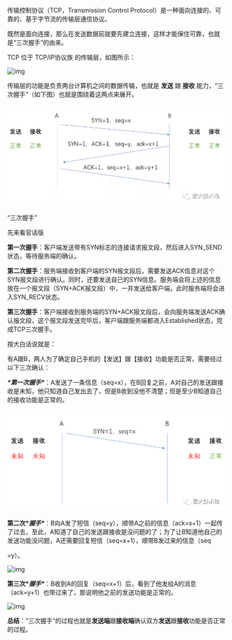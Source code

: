 传输控制协议（TCP，Transmission Control Protocol）是一种面向连接的、可靠的、基于字节流的传输层通信协议。

既然是面向连接，那么在发送数据前就要先建立连接，这样才能保住可靠，也就是“三次握手”的由来。



TCP 位于 TCP/IP协议族 的传输层，如图所示：

![img](https://mmbiz.qpic.cn/mmbiz_png/FSqlFr4AZkyw8eEQkibtPme7iaoL8zibUrwibUaHqPiayeAM1sdVwlZG79umnXvCPF5RdWdBYNRPweUShZibfaqGWZjA/640?wx_fmt=png&tp=webp&wxfrom=5&wx_lazy=1&wx_co=1)

传输层的功能是负责两台计算机之间的数据传输，也就是 **发送** 跟 **接收** 能力，“三次握手”（如下图）也就是围绕着这两点来展开。



![img](images/640.webp)

“三次握手”

先来看官话版

**第一次握手**：客户端发送带有SYN标志的连接请求报文段，然后进入SYN_SEND状态，等待服务端的确认。

**第二次握手**：服务端接收到客户端的SYN报文段后，需要发送ACK信息对这个SYN报文段进行确认。同时，还要发送自己的SYN信息。服务端会将上述的信息放在一个报文段（SYN+ACK报文段）中，一并发送给客户端，此时服务端将会进入SYN_RECV状态。

**第三次握手**：客户端接收到服务端的SYN+ACK报文段后，会向服务端发送ACK确认报文段，这个报文段发送完毕后，客户端跟服务端都进入Established状态，完成TCP三次握手。



按大白话说就是：

有A跟B，两人为了确定自己手机的【发送】跟【接收】功能是否正常，需要经过以下三次确认：

***\*第一次握手\****：A发送了一条信息（seq=x），在B回复之前，A对自己的发送跟接收是未知，他只知道自己发出去了，但是B收到没他不清楚；但是至少B知道自己的接收功能是正常的。

![img](images/640.png)

**第二次\**握手\****：B向A发了短信（seq=y），顺带A之前的信息（ack=x+1）一起传了过去，至此，A知道了自己的发送跟接收是没问题的了；为了让B知道他自己的发送功能没问题，A还需要回复短信（seq=x+1），顺带B发过来的信息（seq

=y）。

![img](https://mmbiz.qpic.cn/mmbiz_png/FSqlFr4AZkyw8eEQkibtPme7iaoL8zibUrw01GKVQkYsPe6rJbEnLZmaIJiaAyP7Ip1cUQg6rVTgLuicYbiausplC5oQ/640?wx_fmt=png&tp=webp&wxfrom=5&wx_lazy=1&wx_co=1)

**第三次\**握手\****：B收到A的回复（seq=x+1）后，看到了他发给A的消息（ack=y+1）也带过来了，那说明他之前的发送功能是正常的。

![img](https://mmbiz.qpic.cn/mmbiz_png/FSqlFr4AZkyw8eEQkibtPme7iaoL8zibUrwpd3pRmHzeYOqrUPg6MxrjhyDsl60ia46kyCc8qAmhgBerOiaWJPQrTvA/640?wx_fmt=png&tp=webp&wxfrom=5&wx_lazy=1&wx_co=1)

**总结**：“三次握手”的过程也就是**发送端**跟**接收端**确认双方**发送**跟**接收**功能是否正常的过程。


 